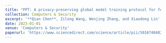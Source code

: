 ```yaml
---
title: "PPT: A privacy-preserving global model training protocol for federated learning in P2P networks"
collection: Computers & Security
excerpt: '**Qian Chen**, Zilong Wang, Wenjing Zhang, and Xiaodong Lin'
date: 2023-01-01
venue: 'Computers & Security'
paperurl: 'https://www.sciencedirect.com/science/article/pii/S0167404822003583'
---
```


